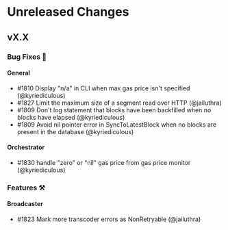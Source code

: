 # Unreleased Changes

## vX.X

### Bug Fixes 🐞

#### General

- \#1810 Display "n/a" in CLI when max gas price isn't specified (@kyriediculous)
- \#1827 Limit the maximum size of a segment read over HTTP (@jailuthra)
- \#1809 Don't log statement that blocks have been backfilled when no blocks have elapsed (@kyriediculous)
- \#1809 Avoid nil pointer error in SyncToLatestBlock when no blocks are present in the database (@kyriediculous)

#### Orchestrator

- \#1830 handle "zero" or "nil" gas price from gas price monitor (@kyriediculous)

### Features ⚒

#### Broadcaster

- \#1823 Mark more transcoder errors as NonRetryable (@jailuthra)

